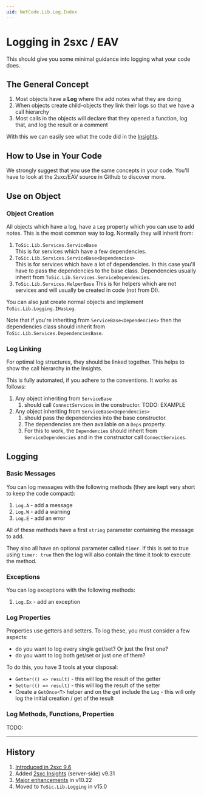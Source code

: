 ```yaml
---
uid: NetCode.Lib.Log.Index
---
```

# Logging in 2sxc / EAV

This should give you some minimal guidance into logging what your code does.

## The General Concept

1. Most objects have a **Log** where the add notes what they are doing
1. When objects create child-objects they link their logs so that we have a call hierarchy
1. Most calls in the objects will declare that they opened a function, log that, and log the result or a comment

With this we can easily see what the code did in the [Insights](xref:NetCode.Debug.Insights.Index).

## How to Use in Your Code

We strongly suggest that you use the same concepts in your code. You'll have to look at the 2sxc/EAV source in Github to discover more.

## Use on Object

### Object Creation

All objects which have a log, have a `Log` property which you can use to add notes.
This is the most common way to log.
Normally they will inherit from:

1. `ToSic.Lib.Services.ServiceBase`  
    This is for services which have a few dependencies.
1. `ToSic.Lib.Services.ServiceBase<Dependencies>`  
    This is for services which have a lot of dependencies.
    In this case you'll have to pass the dependencies to the base class.
    Dependencies usually inherit from `ToSic.Lib.Services.ServiceDependencies`.
1. `ToSic.Lib.Services.HelperBase`
    This is for helpers which are not services and will usually be created in code (not from DI).

You can also just create normal objects and implement `ToSic.Lib.Logging.IHasLog`.

Note that if you're inheriting from `ServiceBase<Dependencies>` then the dependencies class should
inherit from `ToSic.Lib.Services.DependenciesBase`.

### Log Linking

For optimal log structures, they should be linked together.
This helps to show the call hierarchy in the Insights.

This is fully automated, if you adhere to the conventions.
It works as follows:

1. Any object inheriting from `ServiceBase`
    1. should call `ConnectServices` in the constructor.
      TODO: EXAMPLE
1. Any object inheriting from `ServiceBase<Dependencies>`
    1. should pass the dependencies into the base constructor.
    1. The dependencies are then available on a `Deps` property.
    1. For this to work, the `Dependencies` should inherit from `ServiceDependencies` and in the constructor call `ConnectServices`.

## Logging

### Basic Messages

You can log messages with the following methods (they are kept very short to keep the code compact):

1. `Log.A` - add a message
1. `Log.W` - add a warning
1. `Log.E` - add an error

All of these methods have a first `string` parameter containing the message to add.

They also all have an optional parameter called `timer`.
If this is set to true using `timer: true` then the log will also contain the time it took to execute the method.

### Exceptions

You can log exceptions with the following methods:

1. `Log.Ex` - add an exception

### Log Properties

Properties use getters and setters.
To log these, you must consider a few aspects:

* do you want to log every single get/set? Or just the first one?
* do you want to log both get/set or just one of them?

To do this, you have 3 tools at your disposal:

* `Getter(() => result)` - this will log the result of the getter
* `Setter(() => result)` - this will log the result of the setter
* Create a `GetOnce<T>` helper and on the get include the `Log` - this will only log the initial creation / get of the result


### Log Methods, Functions, Properties


TODO:

---

## History

1. [Introduced in 2sxc 9.6](https://2sxc.org/en/blog/post/releasing-2sxc-9-6-with-extensive-logging)
1. Added [2sxc Insights](xref:NetCode.Debug.Index) (server-side) v9.31
1. [Major enhancements](https://2sxc.org/en/blog/post/awesome-insights-in-10-22) in v10.22
1. Moved to `ToSic.Lib.Logging` in v15.0
